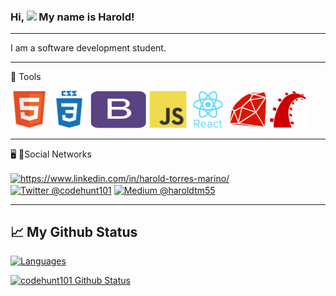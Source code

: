 <!--
**CodeHunt101/codehunt101** is a ✨ _special_ ✨ repository because its `README.md` (this file) appears on your GitHub profile.

Here are some ideas to get you started:

- 🔭 I’m currently working on ...
- 🌱 I’m currently learning ...
- 👯 I’m looking to collaborate on ...
- 🤔 I’m looking for help with ...
- 💬 Ask me about ...
- 📫 How to reach me: ...
- 😄 Pronouns: ...
- ⚡ Fun fact: ...
-->

### Hi, <img src="https://raw.githubusercontent.com/MartinHeinz/MartinHeinz/master/wave.gif" width="20px"> My name is Harold!

---

I am a software development student.

---

🧰 Tools

<div style="display:inline;">
  <img src="https://github.com/devicons/devicon/blob/master/icons/html5/html5-original.svg" alt="HTML" width="60" height="60"/>
  <img src="https://github.com/devicons/devicon/blob/master/icons/css3/css3-plain-wordmark.svg" alt="CSS" width="60" height="60"/>
  <img src="https://github.com/devicons/devicon/blob/master/icons/bootstrap/bootstrap-plain.svg" alt="Bootstrap" width="90" height="60"/>
  <img src="https://github.com/devicons/devicon/blob/master/icons/javascript/javascript-original.svg" alt="JavaScript" width="60" height="60"/>
  <img src="https://github.com/devicons/devicon/blob/master/icons/react/react-original-wordmark.svg" alt="React" width="60" height="60"/>
  <img src="https://github.com/devicons/devicon/blob/master/icons/ruby/ruby-plain.svg" alt="Ruby" width="60" height="60"/>
  <img src="https://github.com/devicons/devicon/blob/master/icons/rails/rails-plain.svg" alt="Rails" width="60" height="60"/>
</div>

---

🖥 📱Social Networks

<a href="https://www.linkedin.com/in/harold-torres-marino/" rel="nofollow"><img alt="https://www.linkedin.com/in/harold-torres-marino/" align="center" src="https://camo.githubusercontent.com/c8a9c5b414cd812ad6a97a46c29af67239ddaeae08c41724ff7d945fb4c047e5/68747470733a2f2f6564656e742e6769746875622e696f2f537570657254696e7949636f6e732f696d616765732f7376672f6c696e6b6564696e2e737667" width="50" height="50"></a> 
<a href="https://twitter.com/CodeHunt101" rel="nofollow"><img alt="Twitter @codehunt101" align="center" src="https://camo.githubusercontent.com/35b0b8bfbd8840f35607fb56ad0a139047fd5d6e09ceb060c5c6f0a5abd1044c/68747470733a2f2f6564656e742e6769746875622e696f2f537570657254696e7949636f6e732f696d616765732f7376672f747769747465722e737667" width="50" height="50"></a> <a href="https://haroldtm55.medium.com/" rel="nofollow"><img alt="Medium @haroldtm55" align="center" src="https://img.icons8.com/ios-filled/50/000000/medium-monogram--v1.png" width="50" height="50"></a>

---

## &#x1f4c8; My Github Status

[![Languages](https://github-readme-stats.vercel.app/api/top-langs/?username=codehunt101&theme=default)](https://github.com/anuraghazra/github-readme-stats)

[![codehunt101 Github Status](https://github-readme-stats.vercel.app/api?username=codehunt101&theme=default)](https://github.com/anuraghazra/github-readme-stats)
